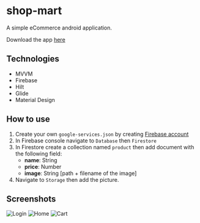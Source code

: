 # shop-mart

A simple eCommerce android application.

Download the app [here](https://play.google.com/store/apps/details?id=ph.mart.shopmart)

## Technologies
- MVVM
- Firebase
- Hilt
- Glide
- Material Design

## How to use
1. Create your own `google-services.json` by creating [Firebase account](https://firebase.google.com)
2. In Firebase console navigate to `Database` then `Firestore`
3. In Firestore create a collection named `product` then add document with the following field:
   - **name**: String
   - **price**: Number
   - **image**: String [path + filename of the image]
4. Navigate to `Storage` then add the picture.

## Screenshots
![Login](https://firebasestorage.googleapis.com/v0/b/business-10225.appspot.com/o/shopmart%2Flogin.png?alt=media&token=bd9efc72-f1f5-4235-9cb5-394ccf9d339d)  ![Home](https://firebasestorage.googleapis.com/v0/b/business-10225.appspot.com/o/shopmart%2Fhome.png?alt=media&token=6d66ac18-660c-457d-a019-9ee9b1e596dc)  ![Cart](https://firebasestorage.googleapis.com/v0/b/business-10225.appspot.com/o/shopmart%2Fcart.png?alt=media&token=604333d2-352c-4d52-8581-25f2e7e0b0c4)
